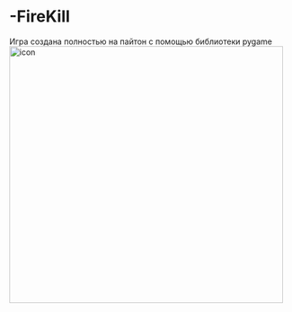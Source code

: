 # -FireKill
Игра создана полностью на пайтон с помощью библиотеки pygame 
<img width="487" height="457" alt="icon" src="https://github.com/user-attachments/assets/e5169fc5-cdbf-496d-a57c-c702b6d12671" />
